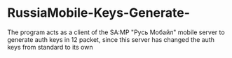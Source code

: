 # RussiaMobile-Keys-Generate-
The program acts as a client of the SA:MP "Русь Мобайл" mobile server to generate auth keys in 12 packet, since this server has changed the auth keys from standard to its own
